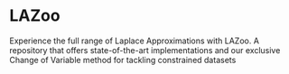 # LAZoo
Experience the full range of Laplace Approximations with LAZoo. A repository that offers state-of-the-art implementations and our exclusive Change of Variable method for tackling constrained datasets
